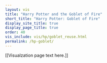 ```yaml
---
layout: vis
title: "Harry Potter and the Goblet of Fire"
short_title: "Harry Potter: Goblet of Fire"
display_site_title: true
display_page_title: true
order: 40
vis_include: vis/hp/goblet_reuse.html
permalink: /hp-goblet/
---
```


[[Visualzation page text here.]]
